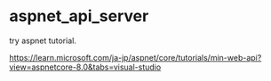 # aspnet_api_server

try aspnet tutorial.

<https://learn.microsoft.com/ja-jp/aspnet/core/tutorials/min-web-api?view=aspnetcore-8.0&tabs=visual-studio>
